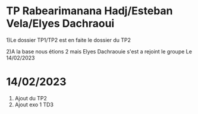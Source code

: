 # TP Rabearimanana Hadj/Esteban Vela/Elyes Dachraoui
1)Le dossier TP1/TP2 est en faite le dossier du TP2 

2)A la base nous étions 2 mais Elyes Dachraouie s'est a rejoint le groupe Le 14/02/2023

# 14/02/2023
1) Ajout du TP2
2) Ajout exo 1 TD3

